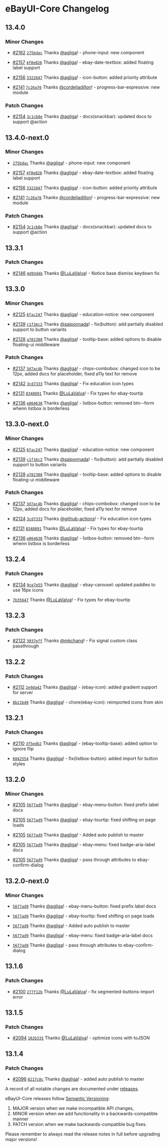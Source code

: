 # eBayUI-Core Changelog

## 13.4.0

### Minor Changes

- [#2162](https://github.com/eBay/ebayui-core/pull/2162) [`275bdac`](https://github.com/eBay/ebayui-core/commit/275bdac4688733764c62ec98150119c7614bb9ef) Thanks [@agliga](https://github.com/agliga)! - phone-input: new component

- [#2157](https://github.com/eBay/ebayui-core/pull/2157) [`4f8e826`](https://github.com/eBay/ebayui-core/commit/4f8e826d9378eba7f39aed2de7785085e4ce99c7) Thanks [@agliga](https://github.com/agliga)! - ebay-date-textbox: added floating label support

- [#2156](https://github.com/eBay/ebayui-core/pull/2156) [`3322847`](https://github.com/eBay/ebayui-core/commit/332284786f11d42dafc7cf023087bd34894f191c) Thanks [@agliga](https://github.com/agliga)! - icon-button: added priority attribute

- [#2141](https://github.com/eBay/ebayui-core/pull/2141) [`7c26a76`](https://github.com/eBay/ebayui-core/commit/7c26a7647fdde40774f05f061daf84d202b5b621) Thanks [@cordeliadillon](https://github.com/cordeliadillon)! - progress-bar-expressive: new module

### Patch Changes

- [#2154](https://github.com/eBay/ebayui-core/pull/2154) [`3c1cb8e`](https://github.com/eBay/ebayui-core/commit/3c1cb8eb62f0eb47265fafe3e47502ade04b26bf) Thanks [@agliga](https://github.com/agliga)! - docs(snackbar): updated docs to support @action

## 13.4.0-next.0

### Minor Changes

- [`275bdac`](https://github.com/eBay/ebayui-core/commit/275bdac4688733764c62ec98150119c7614bb9ef) Thanks [@agliga](https://github.com/agliga)! - phone-input: new component

- [#2157](https://github.com/eBay/ebayui-core/pull/2157) [`4f8e826`](https://github.com/eBay/ebayui-core/commit/4f8e826d9378eba7f39aed2de7785085e4ce99c7) Thanks [@agliga](https://github.com/agliga)! - ebay-date-textbox: added floating label support

- [#2156](https://github.com/eBay/ebayui-core/pull/2156) [`3322847`](https://github.com/eBay/ebayui-core/commit/332284786f11d42dafc7cf023087bd34894f191c) Thanks [@agliga](https://github.com/agliga)! - icon-button: added priority attribute

- [#2141](https://github.com/eBay/ebayui-core/pull/2141) [`7c26a76`](https://github.com/eBay/ebayui-core/commit/7c26a7647fdde40774f05f061daf84d202b5b621) Thanks [@cordeliadillon](https://github.com/cordeliadillon)! - progress-bar-expressive: new module

### Patch Changes

- [#2154](https://github.com/eBay/ebayui-core/pull/2154) [`3c1cb8e`](https://github.com/eBay/ebayui-core/commit/3c1cb8eb62f0eb47265fafe3e47502ade04b26bf) Thanks [@agliga](https://github.com/agliga)! - docs(snackbar): updated docs to support @action

## 13.3.1

### Patch Changes

- [#2146](https://github.com/eBay/ebayui-core/pull/2146) [`4d93d4b`](https://github.com/eBay/ebayui-core/commit/4d93d4b034f1ea0a26f7fd51e06e999573194d08) Thanks [@LuLaValva](https://github.com/LuLaValva)! - Notice base dismiss keydown fix

## 13.3.0

### Minor Changes

- [#2125](https://github.com/eBay/ebayui-core/pull/2125) [`6fac247`](https://github.com/eBay/ebayui-core/commit/6fac24752763c72f0584beb625402784adcddd44) Thanks [@agliga](https://github.com/agliga)! - education-notice: new component

- [#2139](https://github.com/eBay/ebayui-core/pull/2139) [`c1f16c2`](https://github.com/eBay/ebayui-core/commit/c1f16c2462fe0e25e140d48c47319168a88cd087) Thanks [@saiponnada](https://github.com/saiponnada)! - fix(button): add partially disabled support to button variants

- [#2128](https://github.com/eBay/ebayui-core/pull/2128) [`a782388`](https://github.com/eBay/ebayui-core/commit/a78238835031034f815d15d9107ed9310fd881ca) Thanks [@agliga](https://github.com/agliga)! - tooltip-base: added options to disable floating-ui middleware

### Patch Changes

- [#2137](https://github.com/eBay/ebayui-core/pull/2137) [`3d7ac4b`](https://github.com/eBay/ebayui-core/commit/3d7ac4b43f8500e8d5269b396057639bafdd02e7) Thanks [@agliga](https://github.com/agliga)! - chips-combobox: changed icon to be 12px, added docs for placeholder, fixed a11y text for remove

- [#2142](https://github.com/eBay/ebayui-core/pull/2142) [`3cd7333`](https://github.com/eBay/ebayui-core/commit/3cd7333944522a11b5bcc917611641f5d07127c3) Thanks [@agliga](https://github.com/agliga)! - Fix education icon types

- [#2131](https://github.com/eBay/ebayui-core/pull/2131) [`8348891`](https://github.com/eBay/ebayui-core/commit/83488912147a4c4702f322ba38041d15613527d3) Thanks [@LuLaValva](https://github.com/LuLaValva)! - Fix types for ebay-tourtip

- [#2136](https://github.com/eBay/ebayui-core/pull/2136) [`e064638`](https://github.com/eBay/ebayui-core/commit/e06463813047ce1ce8a6c5fe7596efeacac4e422) Thanks [@agliga](https://github.com/agliga)! - listbox-button: removed btn--form whenn listbox is borderless

## 13.3.0-next.0

### Minor Changes

- [#2125](https://github.com/eBay/ebayui-core/pull/2125) [`6fac247`](https://github.com/eBay/ebayui-core/commit/6fac24752763c72f0584beb625402784adcddd44) Thanks [@agliga](https://github.com/agliga)! - education-notice: new component

- [#2139](https://github.com/eBay/ebayui-core/pull/2139) [`c1f16c2`](https://github.com/eBay/ebayui-core/commit/c1f16c2462fe0e25e140d48c47319168a88cd087) Thanks [@saiponnada](https://github.com/saiponnada)! - fix(button): add partially disabled support to button variants

- [#2128](https://github.com/eBay/ebayui-core/pull/2128) [`a782388`](https://github.com/eBay/ebayui-core/commit/a78238835031034f815d15d9107ed9310fd881ca) Thanks [@agliga](https://github.com/agliga)! - tooltip-base: added options to disable floating-ui middleware

### Patch Changes

- [#2137](https://github.com/eBay/ebayui-core/pull/2137) [`3d7ac4b`](https://github.com/eBay/ebayui-core/commit/3d7ac4b43f8500e8d5269b396057639bafdd02e7) Thanks [@agliga](https://github.com/agliga)! - chips-combobox: changed icon to be 12px, added docs for placeholder, fixed a11y text for remove

- [#2124](https://github.com/eBay/ebayui-core/pull/2124) [`3cd7333`](https://github.com/eBay/ebayui-core/commit/3cd7333944522a11b5bcc917611641f5d07127c3) Thanks [@github-actions](https://github.com/apps/github-actions)! - Fix education icon types

- [#2131](https://github.com/eBay/ebayui-core/pull/2131) [`8348891`](https://github.com/eBay/ebayui-core/commit/83488912147a4c4702f322ba38041d15613527d3) Thanks [@LuLaValva](https://github.com/LuLaValva)! - Fix types for ebay-tourtip

- [#2136](https://github.com/eBay/ebayui-core/pull/2136) [`e064638`](https://github.com/eBay/ebayui-core/commit/e06463813047ce1ce8a6c5fe7596efeacac4e422) Thanks [@agliga](https://github.com/agliga)! - listbox-button: removed btn--form whenn listbox is borderless

## 13.2.4

### Patch Changes

- [#2134](https://github.com/eBay/ebayui-core/pull/2134) [`9ce7e55`](https://github.com/eBay/ebayui-core/commit/9ce7e55d9a87193171a725303f669e63f0ef7ad8) Thanks [@agliga](https://github.com/agliga)! - ebay-carousel: updated paddles to use 16px icons

- [`7b35647`](https://github.com/eBay/ebayui-core/commit/7b35647c375b83f25e08e170a7b0fce760ed7893) Thanks [@LuLaValva](https://github.com/LuLaValva)! - Fix types for ebay-tourtip

## 13.2.3

### Patch Changes

- [#2122](https://github.com/eBay/ebayui-core/pull/2122) [`3937eff`](https://github.com/eBay/ebayui-core/commit/3937effb66dd35e7eaf0386280377f93f0b9a7ee) Thanks [@mkchang](https://github.com/mkchang)! - Fix signal custom class passthrough

## 13.2.2

### Patch Changes

- [#2112](https://github.com/eBay/ebayui-core/pull/2112) [`2e9da42`](https://github.com/eBay/ebayui-core/commit/2e9da42fbf82cc34d05f4418658001832b91d730) Thanks [@agliga](https://github.com/agliga)! - (ebay-icon): added gradient support for server

- [`8b21b40`](https://github.com/eBay/ebayui-core/commit/8b21b4037e13c1bf655f2374e54847ef006ff850) Thanks [@agliga](https://github.com/agliga)! - chore(ebay-icon): reimported icons from skin

## 13.2.1

### Patch Changes

- [#2110](https://github.com/eBay/ebayui-core/pull/2110) [`3f5edb2`](https://github.com/eBay/ebayui-core/commit/3f5edb2d92d12c59ce171c014c0ba20b2f798ac7) Thanks [@agliga](https://github.com/agliga)! - (ebay-tooltip-base): added option to ignore flip

- [`6042554`](https://github.com/eBay/ebayui-core/commit/60425549c4a785be1192390545bcca63c9488fdc) Thanks [@agliga](https://github.com/agliga)! - fix(listbox-button): added import for button styles

## 13.2.0

### Minor Changes

- [#2105](https://github.com/eBay/ebayui-core/pull/2105) [`5677ad9`](https://github.com/eBay/ebayui-core/commit/5677ad93623f99cca2fcd87a450f810c3aefa840) Thanks [@agliga](https://github.com/agliga)! - ebay-menu-button: fixed prefix label docs

- [#2105](https://github.com/eBay/ebayui-core/pull/2105) [`5677ad9`](https://github.com/eBay/ebayui-core/commit/5677ad93623f99cca2fcd87a450f810c3aefa840) Thanks [@agliga](https://github.com/agliga)! - ebay-tourtip: fixed shifting on page loads

- [#2105](https://github.com/eBay/ebayui-core/pull/2105) [`5677ad9`](https://github.com/eBay/ebayui-core/commit/5677ad93623f99cca2fcd87a450f810c3aefa840) Thanks [@agliga](https://github.com/agliga)! - Added auto publish to master

- [#2105](https://github.com/eBay/ebayui-core/pull/2105) [`5677ad9`](https://github.com/eBay/ebayui-core/commit/5677ad93623f99cca2fcd87a450f810c3aefa840) Thanks [@agliga](https://github.com/agliga)! - ebay-menu: fixed badge-aria-label docs

- [#2105](https://github.com/eBay/ebayui-core/pull/2105) [`5677ad9`](https://github.com/eBay/ebayui-core/commit/5677ad93623f99cca2fcd87a450f810c3aefa840) Thanks [@agliga](https://github.com/agliga)! - pass through attributes to ebay-confirm-dialog

## 13.2.0-next.0

### Minor Changes

- [`5677ad9`](https://github.com/eBay/ebayui-core/commit/5677ad93623f99cca2fcd87a450f810c3aefa840) Thanks [@agliga](https://github.com/agliga)! - ebay-menu-button: fixed prefix label docs

- [`5677ad9`](https://github.com/eBay/ebayui-core/commit/5677ad93623f99cca2fcd87a450f810c3aefa840) Thanks [@agliga](https://github.com/agliga)! - ebay-tourtip: fixed shifting on page loads

- [`5677ad9`](https://github.com/eBay/ebayui-core/commit/5677ad93623f99cca2fcd87a450f810c3aefa840) Thanks [@agliga](https://github.com/agliga)! - Added auto publish to master

- [`5677ad9`](https://github.com/eBay/ebayui-core/commit/5677ad93623f99cca2fcd87a450f810c3aefa840) Thanks [@agliga](https://github.com/agliga)! - ebay-menu: fixed badge-aria-label docs

- [`5677ad9`](https://github.com/eBay/ebayui-core/commit/5677ad93623f99cca2fcd87a450f810c3aefa840) Thanks [@agliga](https://github.com/agliga)! - pass through attributes to ebay-confirm-dialog

## 13.1.6

### Patch Changes

- [#2100](https://github.com/eBay/ebayui-core/pull/2100) [`277f12b`](https://github.com/eBay/ebayui-core/commit/277f12beaec60fb4d195932de189109d97931d82) Thanks [@LuLaValva](https://github.com/LuLaValva)! - fix segmented-buttons-import error

## 13.1.5

### Patch Changes

- [#2094](https://github.com/eBay/ebayui-core/pull/2094) [`182b335`](https://github.com/eBay/ebayui-core/commit/182b3353c5fa2a3574477db9c7888310a2cc025f) Thanks [@LuLaValva](https://github.com/LuLaValva)! - optimize icons with toJSON

## 13.1.4

### Patch Changes

- [#2096](https://github.com/eBay/ebayui-core/pull/2096) [`8217c8c`](https://github.com/eBay/ebayui-core/commit/8217c8cbad0f0b1f0335bcdec9e607f5e37aa031) Thanks [@agliga](https://github.com/agliga)! - added auto publish to master

A record of all notable changes are documented under [releases](https://github.com/eBay/ebayui-core/releases).

eBayUI-Core releases follow [Semantic Versioning](http://semver.org):

1. MAJOR version when we make incompatible API changes,
1. MINOR version when we add functionality in a backwards-compatible manner
1. PATCH version when we make backwards-compatible bug fixes.

Please remember to always read the release notes in full before upgrading major versions!
